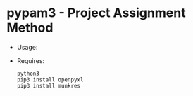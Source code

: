 # pypam3 - Project Assignment Method

+ Usage:

+ Requires:

  ```commandline
  python3
  pip3 install openpyxl
  pip3 install munkres
  ```
